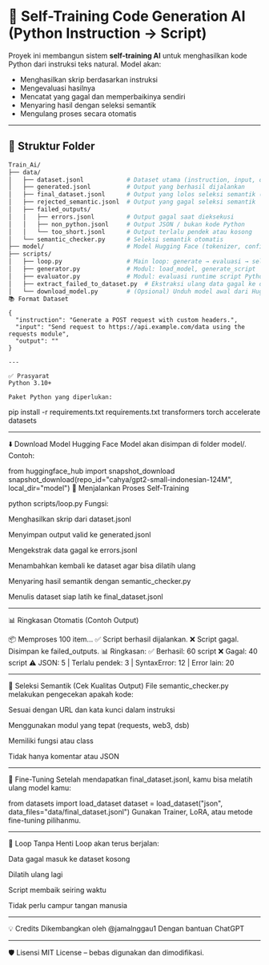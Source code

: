 # 🧠 Self-Training Code Generation AI (Python Instruction → Script)

Proyek ini membangun sistem **self-training AI** untuk menghasilkan kode Python dari instruksi teks natural. Model akan:
- Menghasilkan skrip berdasarkan instruksi
- Mengevaluasi hasilnya
- Mencatat yang gagal dan memperbaikinya sendiri
- Menyaring hasil dengan seleksi semantik
- Mengulang proses secara otomatis

---

## 📁 Struktur Folder

```bash
Train_Ai/
├── data/
│   ├── dataset.jsonl            # Dataset utama (instruction, input, output="")
│   ├── generated.jsonl          # Output yang berhasil dijalankan
│   ├── final_dataset.jsonl      # Output yang lolos seleksi semantik (siap fine-tune)
│   ├── rejected_semantic.jsonl  # Output yang gagal seleksi semantik
│   ├── failed_outputs/
│   │   ├── errors.jsonl         # Output gagal saat dieksekusi
│   │   ├── non_python.jsonl     # Output JSON / bukan kode Python
│   │   └── too_short.jsonl      # Output terlalu pendek atau kosong
│   └── semantic_checker.py      # Seleksi semantik otomatis
├── model/                       # Model Hugging Face (tokenizer, config, weights)
├── scripts/
│   ├── loop.py                  # Main loop: generate → evaluasi → seleksi
│   ├── generator.py             # Modul: load_model, generate_script
│   ├── evaluator.py             # Modul: evaluasi runtime script Python
│   ├── extract_failed_to_dataset.py  # Ekstraksi ulang data gagal ke dataset
│   └── download_model.py        # (Opsional) Unduh model awal dari HuggingFace
📚 Format Dataset
```
```
{
  "instruction": "Generate a POST request with custom headers.",
  "input": "Send request to https://api.example.com/data using the requests module",
  "output": ""
}

---

✅ Prasyarat
Python 3.10+

Paket Python yang diperlukan:

```
pip install -r requirements.txt
requirements.txt
transformers
torch
accelerate
datasets

---

⬇️ Download Model Hugging Face
Model akan disimpan di folder model/. Contoh:

from huggingface_hub import snapshot_download
snapshot_download(repo_id="cahya/gpt2-small-indonesian-124M", local_dir="model")
🔁 Menjalankan Proses Self-Training

python scripts/loop.py
Fungsi:

Menghasilkan skrip dari dataset.jsonl

Menyimpan output valid ke generated.jsonl

Mengekstrak data gagal ke errors.jsonl

Menambahkan kembali ke dataset agar bisa dilatih ulang

Menyaring hasil semantik dengan semantic_checker.py

Menulis dataset siap latih ke final_dataset.jsonl

---

📊 Ringkasan Otomatis (Contoh Output)

📦 Memproses 100 item...
✅ Script berhasil dijalankan.
❌ Script gagal. Disimpan ke failed_outputs.
📊 Ringkasan:
✅ Berhasil: 60 script
❌ Gagal: 40 script
⚠️ JSON: 5 | Terlalu pendek: 3 | SyntaxError: 12 | Error lain: 20

---

🔎 Seleksi Semantik (Cek Kualitas Output)
File semantic_checker.py melakukan pengecekan apakah kode:

Sesuai dengan URL dan kata kunci dalam instruksi

Menggunakan modul yang tepat (requests, web3, dsb)

Memiliki fungsi atau class

Tidak hanya komentar atau JSON

---

🧠 Fine-Tuning
Setelah mendapatkan final_dataset.jsonl, kamu bisa melatih ulang model kamu:

from datasets import load_dataset
dataset = load_dataset("json", data_files="data/final_dataset.jsonl")
Gunakan Trainer, LoRA, atau metode fine-tuning pilihanmu.

---

🔄 Loop Tanpa Henti
Loop akan terus berjalan:

Data gagal masuk ke dataset kosong

Dilatih ulang lagi

Script membaik seiring waktu

Tidak perlu campur tangan manusia

---

💡 Credits
Dikembangkan oleh @jamalnggau1
Dengan bantuan ChatGPT

---

🛡️ Lisensi
MIT License – bebas digunakan dan dimodifikasi.
